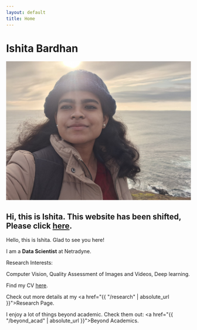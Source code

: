 ```yaml
---
layout: default
title: Home
---
```


<h1>Ishita Bardhan</h1>
<img src="/images/site_me.jpg" alt="About Image">

## Hi, this is Ishita. This website has been shifted, Please click [here](https://sites.google.com/view/ishitabardhan/home).
Hello, this is Ishita. Glad to see you here!

I am a <b>Data Scientist</b> at Netradyne.

Research Interests:

Computer Vision, Quality Assessment of Images and Videos, Deep learning.

Find my CV [here](https://drive.google.com/file/d/1ApN2TsZROJ7JegmmG7k6k13SlEGYfwc6/view).

Check out more details at my <a href="{{ "/research" | absolute_url }}">Research Page</a>.

I enjoy a lot of things beyond academic. Check them out: <a href="{{ "/beyond_acad" | absolute_url }}">Beyond Academics</a>.
